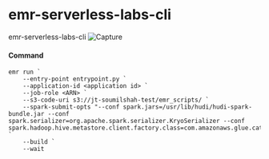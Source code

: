 # emr-serverless-labs-cli
emr-serverless-labs-cli
![Capture](https://github.com/soumilshah1995/emr-serverless-labs-cli/assets/39345855/fe237a3d-bcef-4d1a-8cbd-5d7d96df55cb)

#### Command
```
emr run `
    --entry-point entrypoint.py `
    --application-id <application id> `
    --job-role <ARN> `
    --s3-code-uri s3://jt-soumilshah-test/emr_scripts/ `
    --spark-submit-opts "--conf spark.jars=/usr/lib/hudi/hudi-spark-bundle.jar --conf spark.serializer=org.apache.spark.serializer.KryoSerializer --conf spark.hadoop.hive.metastore.client.factory.class=com.amazonaws.glue.catalog.metastore.AWSGlueDataCatalogHiveClientFactory" `
    --build `
    --wait

```
